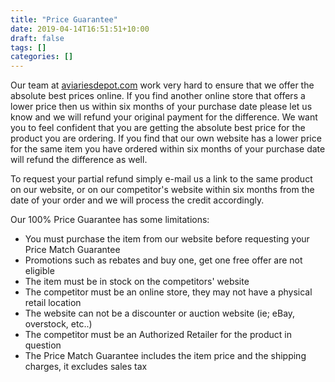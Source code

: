 ```yaml
---
title: "Price Guarantee"
date: 2019-04-14T16:51:51+10:00
draft: false
tags: []
categories: []
---
```



Our team at [aviariesdepot.com](https://aviariesdepot.com) work very hard to ensure that we offer the absolute best prices online.  If you find another online store that offers a lower price then us within six months of your purchase date please let us know and we will refund your original payment for the difference.  We want you to feel confident that you are getting the absolute best price for the product you are ordering.  If you find that our own website has a lower price for the same item you have ordered within six months of your purchase date will refund the difference as well.

To request your partial refund simply e-mail us a link to the same product on our website, or on our competitor's website within six months from the date of your order and we will process the credit accordingly.

Our 100% Price Guarantee has some limitations:

* You must purchase the item from our website before requesting your Price Match Guarantee
* Promotions such as rebates and buy one, get one free offer are not eligible
* The item must be in stock on the competitors' website
* The competitor must be an online store, they may not have a physical retail location
* The website can not be a discounter or auction website (ie; eBay, overstock, etc..)
* The competitor must be an Authorized Retailer for the product in question
* The Price Match Guarantee includes the item price and the shipping charges, it excludes sales tax